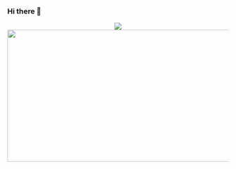 ### Hi there 👋


<div align="center">
  <img src="https://media.giphy.com/media/v1.Y2lkPTc5MGI3NjExN2IzYmNhNWExYTYzZDUwNjhmN2YzYmNkNDkzNmJhNWMyOTVjMjAzNyZjdD1z/M9gbBd9nbDrOTu1Mqx/giphy.gif" />
</div>




<div id="header" align="center">
<img src="https://media.giphy.com/media/L1R1tvI9svkIWwpVYr/giphy.gif" width="900" height="300"/>
</div>


















<!--
**gupta07ayush/gupta07ayush** is a ✨ _special_ ✨ repository because its `README.md` (this file) appears on your GitHub profile.

Here are some ideas to get you started:

- 🔭 I’m currently working on ...
- 🌱 I’m currently learning ...
- 👯 I’m looking to collaborate on ...
- 🤔 I’m looking for help with ...
- 💬 Ask me about ...
- 📫 How to reach me: ...
- 😄 Pronouns: ...
- ⚡ Fun fact: ...
-->
